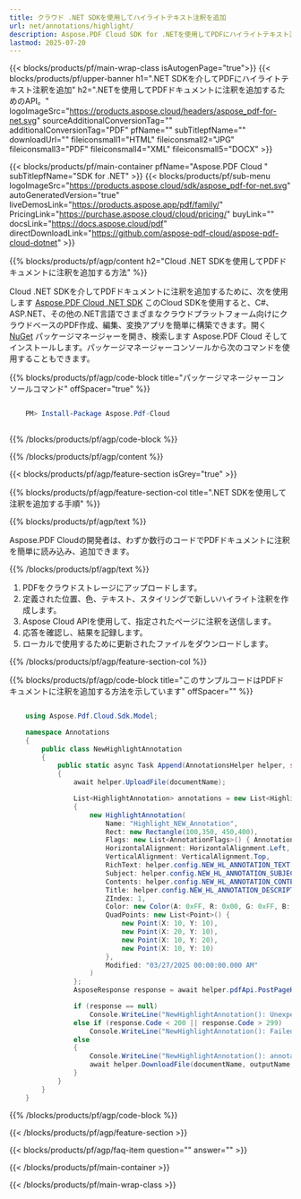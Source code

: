 ```yaml
---
title: クラウド .NET SDKを使用してハイライトテキスト注釈を追加
url: net/annotations/highlight/
description: Aspose.PDF Cloud SDK for .NETを使用してPDFにハイライトテキスト注釈を追加します。
lastmod: 2025-07-20
---
```


{{< blocks/products/pf/main-wrap-class isAutogenPage="true">}}
{{< blocks/products/pf/upper-banner h1=".NET SDKを介してPDFにハイライトテキスト注釈を追加" h2=".NETを使用してPDFドキュメントに注釈を追加するためのAPI。" logoImageSrc="https://products.aspose.cloud/headers/aspose_pdf-for-net.svg" sourceAdditionalConversionTag="" additionalConversionTag="PDF" pfName="" subTitlepfName="" downloadUrl="" fileiconsmall1="HTML" fileiconsmall2="JPG" fileiconsmall3="PDF" fileiconsmall4="XML" fileiconsmall5="DOCX" >}}

{{< blocks/products/pf/main-container pfName="Aspose.PDF Cloud " subTitlepfName="SDK for .NET" >}}
{{< blocks/products/pf/sub-menu logoImageSrc="https://products.aspose.cloud/sdk/aspose_pdf-for-net.svg"
autoGeneratedVersion="true"
liveDemosLink="https://products.aspose.app/pdf/family/" PricingLink="https://purchase.aspose.cloud/cloud/pricing/" buyLink="" docsLink="https://docs.aspose.cloud/pdf"  directDownloadLink="https://github.com/aspose-pdf-cloud/aspose-pdf-cloud-dotnet" >}}

{{% blocks/products/pf/agp/content h2="Cloud .NET SDKを使用してPDFドキュメントに注釈を追加する方法" %}}

Cloud .NET SDKを介してPDFドキュメントに注釈を追加するために、次を使用します
[Aspose.PDF Cloud .NET SDK](https://products.aspose.cloud/pdf/net/)
このCloud SDKを使用すると、C#、ASP.NET、その他の.NET言語でさまざまなクラウドプラットフォーム向けにクラウドベースのPDF作成、編集、変換アプリを簡単に構築できます。開く
[NuGet](https://www.nuget.org/packages/Aspose.Pdf-Cloud)
パッケージマネージャーを開き、検索します
Aspose.PDF Cloud
そしてインストールします。パッケージマネージャーコンソールから次のコマンドを使用することもできます。

{{% blocks/products/pf/agp/code-block title="パッケージマネージャーコンソールコマンド" offSpacer="true" %}}

```powershell

    PM> Install-Package Aspose.Pdf-Cloud
     
```

{{% /blocks/products/pf/agp/code-block %}}

{{% /blocks/products/pf/agp/content %}}

{{< blocks/products/pf/agp/feature-section isGrey="true" >}}

{{% blocks/products/pf/agp/feature-section-col title=".NET SDKを使用して注釈を追加する手順" %}}

{{% blocks/products/pf/agp/text %}}

Aspose.PDF Cloudの開発者は、わずか数行のコードでPDFドキュメントに注釈を簡単に読み込み、追加できます。

{{% /blocks/products/pf/agp/text %}}

1. PDFをクラウドストレージにアップロードします。
1. 定義された位置、色、テキスト、スタイリングで新しいハイライト注釈を作成します。
1. Aspose Cloud APIを使用して、指定されたページに注釈を送信します。
1. 応答を確認し、結果を記録します。
1. ローカルで使用するために更新されたファイルをダウンロードします。

{{% /blocks/products/pf/agp/feature-section-col %}}

{{% blocks/products/pf/agp/code-block title="このサンプルコードはPDFドキュメントに注釈を追加する方法を示しています" offSpacer="" %}}

```cs

    using Aspose.Pdf.Cloud.Sdk.Model;

    namespace Annotations
    {
        public class NewHighlightAnnotation
        {
            public static async Task Append(AnnotationsHelper helper, string documentName, int pageNumber, string outputName, string remoteFolder)
            {
                await helper.UploadFile(documentName);

                List<HighlightAnnotation> annotations = new List<HighlightAnnotation>
                {
                    new HighlightAnnotation(
                        Name: "Highlight_NEW_Annotation",
                        Rect: new Rectangle(100,350, 450,400),
                        Flags: new List<AnnotationFlags>() { AnnotationFlags.Default },
                        HorizontalAlignment: HorizontalAlignment.Left,
                        VerticalAlignment: VerticalAlignment.Top,
                        RichText: helper.config.NEW_HL_ANNOTATION_TEXT,
                        Subject: helper.config.NEW_HL_ANNOTATION_SUBJECT,
                        Contents: helper.config.NEW_HL_ANNOTATION_CONTENTS,
                        Title: helper.config.NEW_HL_ANNOTATION_DESCRIPTION,
                        ZIndex: 1,
                        Color: new Color(A: 0xFF, R: 0x00, G: 0xFF, B: 0x00),
                        QuadPoints: new List<Point>() {
                            new Point(X: 10, Y: 10),
                            new Point(X: 20, Y: 10),
                            new Point(X: 10, Y: 20),
                            new Point(X: 10, Y: 10)
                        },
                        Modified: "03/27/2025 00:00:00.000 AM"
                    )
                };
                AsposeResponse response = await helper.pdfApi.PostPageHighlightAnnotationsAsync(documentName, pageNumber, annotations, folder: remoteFolder);

                if (response == null)
                    Console.WriteLine("NewHighlightAnnotation(): Unexpected error!");
                else if (response.Code < 200 || response.Code > 299)
                    Console.WriteLine("NewHighlightAnnotation(): Failed to append highlight annotation to the document.");
                else
                {
                    Console.WriteLine("NewHighlightAnnotation(): annotations '{0}' added to the document '{1}.", helper.config.NEW_HL_ANNOTATION_TEXT, documentName);
                    await helper.DownloadFile(documentName, outputName, "add_highlight_annotation_");
                }
            }
        }
    }
```

{{% /blocks/products/pf/agp/code-block %}}

{{< /blocks/products/pf/agp/feature-section >}}

{{< blocks/products/pf/agp/faq-item question="" answer="" >}}

{{< /blocks/products/pf/main-container >}}

{{< /blocks/products/pf/main-wrap-class >}}

